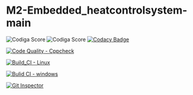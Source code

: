 # M2-Embedded_heatcontrolsystem-main

![Codiga Score](https://api.codiga.io/project/33062/score/svg)
![Codiga Score](https://api.codiga.io/project/33062/status/svg)
[![Codacy Badge](https://app.codacy.com/project/badge/Grade/172fc98013714522a421a58eb4728f6f)](https://www.codacy.com/gh/VedaHarini/M2-Embedded_heatcontrolsystem-main/dashboard?utm_source=github.com&amp;utm_medium=referral&amp;utm_content=VedaHarini/M2-Embedded_heatcontrolsystem-main&amp;utm_campaign=Badge_Grade)

[![Code Quality - Cppcheck](https://github.com/VedaHarini/M2-Embedded_heatcontrolsystem-main/actions/workflows/c-cpp.yml/badge.svg)](https://github.com/VedaHarini/M2-Embedded_heatcontrolsystem-main/actions/workflows/c-cpp.yml)

[![Build_CI - Linux](https://github.com/VedaHarini/M2-Embedded_heatcontrolsystem-main/actions/workflows/Linux.yml/badge.svg)](https://github.com/VedaHarini/M2-Embedded_heatcontrolsystem-main/actions/workflows/Linux.yml)

[![Bulid CI - windows](https://github.com/VedaHarini/M2-Embedded_heatcontrolsystem-main/actions/workflows/windows.yml/badge.svg)](https://github.com/VedaHarini/M2-Embedded_heatcontrolsystem-main/actions/workflows/windows.yml)

[![Git Inspector](https://github.com/VedaHarini/M2-Embedded_heatcontrolsystem-main/actions/workflows/Gitinspector.yml/badge.svg)](https://github.com/VedaHarini/M2-Embedded_heatcontrolsystem-main/actions/workflows/Gitinspector.yml)
